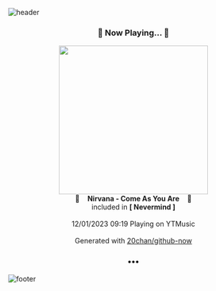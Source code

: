 ![header](https://capsule-render.vercel.app/api?type=wave&height=170&section=header&fontColor=090707&fontAlignX=45&fontAlignY=65&fontSize=100)

<h3 align="center">🎵 Now Playing... 🎵</h3>
<p align="center">
  <a href="https://music.youtube.com/watch?v=ZEMBDKMtHqM">
    <img width="300" src="https://lh3.googleusercontent.com/eyKiPBSqEu556sYTd_IyZhfxun5e_hatZ9tAyu8bnmVRgtbM3aW-SXUvhVX-d7s1oU0Yf3a38JOuYMZK5w">
  </a>
  <br>
  🎵&nbsp&nbsp&nbsp <b>Nirvana - Come As You Are</b> &nbsp&nbsp&nbsp🎵
  <br>
  included in <b>[ Nevermind ]</b>
  
  <br />
  <br />
  12/01/2023 09:19 Playing on YTMusic
  <br />
  <br />
  Generated with <a href="https://github.com/20chan/github-now">20chan/github-now</a>
</p>

<h3 align="center">•••</h3>

![footer](https://capsule-render.vercel.app/api?type=wave&height=150&section=footer)

